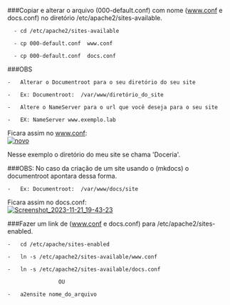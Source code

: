 ###Copiar e alterar o arquivo (000-default.conf) com nome (www.conf e  docs.conf) no diretório /etc/apache2/sites-available.

      -	cd /etc/apache2/sites-available

      -	cp 000-default.conf  www.conf  
      
      -	cp 000-default.conf  docs.conf

###OBS  

    -   Alterar o Documentroot para o seu diretório do seu site 

	-   Ex: Documentroot:  /var/www/diretório_do_site

    -   Altere o NameServer para o url que você deseja para o seu site

    -   EX: NameServer www.exemplo.lab


Ficara assim no www.conf:   
[![novo](https://i.im.ge/2023/11/23/AKxzrm.novo.jpg)](https://im.ge/i/AKxzrm)

Nesse exemplo o diretório do meu site se chama 'Doceria'.
    
###OBS: No caso da criação de um site usando o (mkdocs) o documentroot apontara dessa forma.

    -   Ex: Documentroot:  /var/www/docs/site

Ficara assim no docs.conf:   
[![Screenshot_2023-11-21_19-43-23](https://i.im.ge/2023/11/22/A87pZ6.Screenshot-2023-11-21-19-43-23.jpg)](https://im.ge/i/A87pZ6)

###Fazer um link de (www.conf e docs.conf) para /etc/apache2/sites-enabled.

    -   cd /etc/apache/sites-enabled

    -   ln -s /etc/apache2/sites-available/www.conf

    -   ln -s /etc/apache2/sites-available/docs.conf

 				    OU

	-   a2ensite nome_do_arquivo